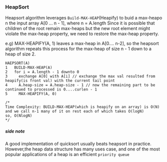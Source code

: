 ### HeapSort ###
Heapsort algorithm leverages `Build-MAX-HEAP`(Heapify) to buid a max-heapo n the input array A[0 ... n - 1], where n = A.length
Since it is possible that children of the root remain max-heaps but the new root element might violate the max-heap property, we need to restore the max-heap property.

e.g) MAX-HEAPIFY(A, 1) leaves a max-heap in A[0.... n-2], so the heapsort algorithm repeats this process for the max-heap of size n - 1 down to a heap of size 2.

```
HAEPSORT(A)
1   BUILD-MAX-HEAP(A)
2   for i = A.length - 1 downto 0
3     exchange A[0] with A[i] // exchange the max val resulted from heapify(is front val) with the current tail point
4     A.heap-size = A.heap-size - 1 // now the remaining part to be continued to processed is 0....curlen - 1
5     MAX-HEAPIFY(A, 0)

/*
Time Complexity: BUILD-MAX-HEAP(which is heapify on an array) is O(N) and we call n-1 many of it on rest each of which takes O(logN)
so, O(NlogN)
*/
```

##### side note ######
A good implementation of quicksort usually beats heapsort in practice.
However,the heap data structure has many uses case, and one of the most popular applications of a heap is an efficient `priority queue`
